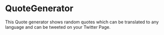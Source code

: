 # QuoteGenerator

This Quote generator shows random quotes which can be translated to any language and can be tweeted on your Twitter Page.